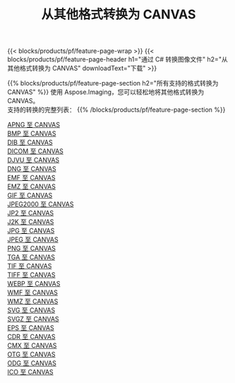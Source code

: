 ﻿---
title: 从其他格式转换为 CANVAS 
weight: 3920
url: /zh-hans/net/conversion/to/canvas 
lang: zh-hans
langdirlevel: 2
locales: zh-hans,ja,it,ru,de,es,fr,nl,id,lt,pl,pt,vi,tr,ko,zh-hant,ar,hi,th,sv,cs,uk,he
description: 使用 Aspose.Imaging，您可以轻松地将其他格式转换为 CANVAS
---

{{< blocks/products/pf/feature-page-wrap >}}
{{< blocks/products/pf/feature-page-header h1="通过 C# 转换图像文件" h2="从其他格式转换为 CANVAS" downloadText="下载" >}}


{{% blocks/products/pf/feature-page-section  h2="所有支持的格式转换为 CANVAS" %}}
使用 Aspose.Imaging，您可以轻松地将其他格式转换为 CANVAS。
<br/>
支持的转换的完整列表：
{{% /blocks/products/pf/feature-page-section %}}
<div class="container-fluid productfamilypage bg-gray">
    <div class="convertypes bg-gray agp-content section">
        <div class="container">
		<div class="row other-converters">
		    <div class='col-md-2 other-converter remove-lp remove-rp'><a href="/imaging/zh-hans/net/conversion/apng-to-canvas" >APNG 至 CANVAS</a></div>
<div class='col-md-2 other-converter remove-lp remove-rp'><a href="/imaging/zh-hans/net/conversion/bmp-to-canvas" >BMP 至 CANVAS</a></div>
<div class='col-md-2 other-converter remove-lp remove-rp'><a href="/imaging/zh-hans/net/conversion/dib-to-canvas" >DIB 至 CANVAS</a></div>
<div class='col-md-2 other-converter remove-lp remove-rp'><a href="/imaging/zh-hans/net/conversion/dicom-to-canvas" >DICOM 至 CANVAS</a></div>
<div class='col-md-2 other-converter remove-lp remove-rp'><a href="/imaging/zh-hans/net/conversion/djvu-to-canvas" >DJVU 至 CANVAS</a></div>
<div class='col-md-2 other-converter remove-lp remove-rp'><a href="/imaging/zh-hans/net/conversion/dng-to-canvas" >DNG 至 CANVAS</a></div>
<div class='col-md-2 other-converter remove-lp remove-rp'><a href="/imaging/zh-hans/net/conversion/emf-to-canvas" >EMF 至 CANVAS</a></div>
<div class='col-md-2 other-converter remove-lp remove-rp'><a href="/imaging/zh-hans/net/conversion/emz-to-canvas" >EMZ 至 CANVAS</a></div>
<div class='col-md-2 other-converter remove-lp remove-rp'><a href="/imaging/zh-hans/net/conversion/gif-to-canvas" >GIF 至 CANVAS</a></div>
<div class='col-md-2 other-converter remove-lp remove-rp'><a href="/imaging/zh-hans/net/conversion/jpeg2000-to-canvas" >JPEG2000 至 CANVAS</a></div>
<div class='col-md-2 other-converter remove-lp remove-rp'><a href="/imaging/zh-hans/net/conversion/jp2-to-canvas" >JP2 至 CANVAS</a></div>
<div class='col-md-2 other-converter remove-lp remove-rp'><a href="/imaging/zh-hans/net/conversion/j2k-to-canvas" >J2K 至 CANVAS</a></div>
<div class='col-md-2 other-converter remove-lp remove-rp'><a href="/imaging/zh-hans/net/conversion/jpg-to-canvas" >JPG 至 CANVAS</a></div>
<div class='col-md-2 other-converter remove-lp remove-rp'><a href="/imaging/zh-hans/net/conversion/jpeg-to-canvas" >JPEG 至 CANVAS</a></div>
<div class='col-md-2 other-converter remove-lp remove-rp'><a href="/imaging/zh-hans/net/conversion/png-to-canvas" >PNG 至 CANVAS</a></div>
<div class='col-md-2 other-converter remove-lp remove-rp'><a href="/imaging/zh-hans/net/conversion/tga-to-canvas" >TGA 至 CANVAS</a></div>
<div class='col-md-2 other-converter remove-lp remove-rp'><a href="/imaging/zh-hans/net/conversion/tif-to-canvas" >TIF 至 CANVAS</a></div>
<div class='col-md-2 other-converter remove-lp remove-rp'><a href="/imaging/zh-hans/net/conversion/tiff-to-canvas" >TIFF 至 CANVAS</a></div>
<div class='col-md-2 other-converter remove-lp remove-rp'><a href="/imaging/zh-hans/net/conversion/webp-to-canvas" >WEBP 至 CANVAS</a></div>
<div class='col-md-2 other-converter remove-lp remove-rp'><a href="/imaging/zh-hans/net/conversion/wmf-to-canvas" >WMF 至 CANVAS</a></div>
<div class='col-md-2 other-converter remove-lp remove-rp'><a href="/imaging/zh-hans/net/conversion/wmz-to-canvas" >WMZ 至 CANVAS</a></div>
<div class='col-md-2 other-converter remove-lp remove-rp'><a href="/imaging/zh-hans/net/conversion/svg-to-canvas" >SVG 至 CANVAS</a></div>
<div class='col-md-2 other-converter remove-lp remove-rp'><a href="/imaging/zh-hans/net/conversion/svgz-to-canvas" >SVGZ 至 CANVAS</a></div>
<div class='col-md-2 other-converter remove-lp remove-rp'><a href="/imaging/zh-hans/net/conversion/eps-to-canvas" >EPS 至 CANVAS</a></div>
<div class='col-md-2 other-converter remove-lp remove-rp'><a href="/imaging/zh-hans/net/conversion/cdr-to-canvas" >CDR 至 CANVAS</a></div>
<div class='col-md-2 other-converter remove-lp remove-rp'><a href="/imaging/zh-hans/net/conversion/cmx-to-canvas" >CMX 至 CANVAS</a></div>
<div class='col-md-2 other-converter remove-lp remove-rp'><a href="/imaging/zh-hans/net/conversion/otg-to-canvas" >OTG 至 CANVAS</a></div>
<div class='col-md-2 other-converter remove-lp remove-rp'><a href="/imaging/zh-hans/net/conversion/odg-to-canvas" >ODG 至 CANVAS</a></div>
<div class='col-md-2 other-converter remove-lp remove-rp'><a href="/imaging/zh-hans/net/conversion/ico-to-canvas" >ICO 至 CANVAS</a></div>
                </div>
        </div>
    </div>
</div>
<br/>

